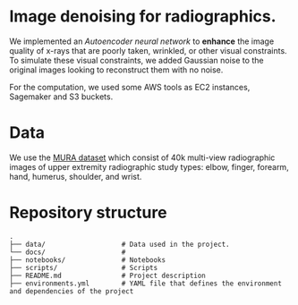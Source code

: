 # Image denoising for radiographics.
We implemented an *Autoencoder neural network* to **enhance** the image quality of x-rays that are poorly taken, wrinkled, or other visual constraints. To simulate these visual constraints, we added Gaussian noise to the original images looking to reconstruct them with no noise.

For the computation, we used some AWS tools as EC2 instances, Sagemaker and S3 buckets.

# Data
We use the [MURA dataset](https://stanfordmlgroup.github.io/competitions/mura/) which consist of 40k multi-view radiographic images of upper extremity radiographic study types: elbow, finger, forearm, hand, humerus, shoulder, and wrist. 

# Repository structure
```
.
├── data/                   # Data used in the project.
└── docs/                   # 
├── notebooks/              # Notebooks
├── scripts/                # Scripts 
├── README.md               # Project description
├── environments.yml        # YAML file that defines the environment and dependencies of the project 

```
